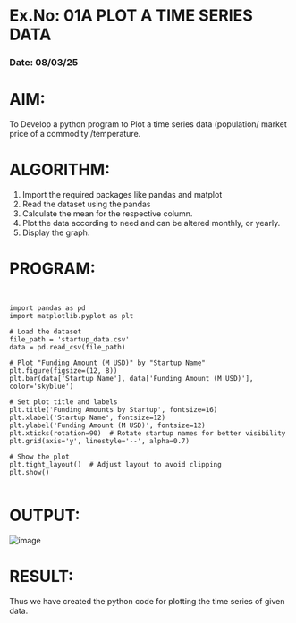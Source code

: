 # Ex.No: 01A PLOT A TIME SERIES DATA
###  Date: 08/03/25

# AIM:
To Develop a python program to Plot a time series data (population/ market price of a commodity
/temperature.
# ALGORITHM:
1. Import the required packages like pandas and matplot
2. Read the dataset using the pandas
3. Calculate the mean for the respective column.
4. Plot the data according to need and can be altered monthly, or yearly.
5. Display the graph.
# PROGRAM:
```


import pandas as pd
import matplotlib.pyplot as plt

# Load the dataset
file_path = 'startup_data.csv'
data = pd.read_csv(file_path)

# Plot "Funding Amount (M USD)" by "Startup Name"
plt.figure(figsize=(12, 8))
plt.bar(data['Startup Name'], data['Funding Amount (M USD)'], color='skyblue')

# Set plot title and labels
plt.title('Funding Amounts by Startup', fontsize=16)
plt.xlabel('Startup Name', fontsize=12)
plt.ylabel('Funding Amount (M USD)', fontsize=12)
plt.xticks(rotation=90)  # Rotate startup names for better visibility
plt.grid(axis='y', linestyle='--', alpha=0.7)

# Show the plot
plt.tight_layout()  # Adjust layout to avoid clipping
plt.show()


```





# OUTPUT:


![image](https://github.com/user-attachments/assets/32cc4ebc-2b48-4310-a114-4a8c2eba90e9)




# RESULT:
Thus we have created the python code for plotting the time series of given data.
